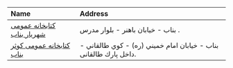 | Name                                             | Address                                                          |
|:-------------------------------------------------|:-----------------------------------------------------------------|
| [كتابخانه عمومی شهريار بناب](http://tabrizpl.ir) | بناب - خيابان باهنر - بلوار مدرس .                               |
| [كتابخانه عمومی كوثر بناب](http://tabrizpl.ir)   | بناب - خيابان امام خميني (ره) - كوي طالقاني - داخل پارك طالقانى. |